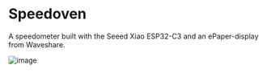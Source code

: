 # Speedoven
A speedometer built with the Seeed Xiao ESP32-C3 and an ePaper-display from Waveshare.

![image](https://user-images.githubusercontent.com/40501092/221354383-b66b6fd8-3fbb-45a7-ab12-7becb1dcee14.png)
